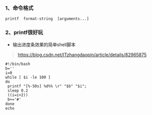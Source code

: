 

### 1、命令格式
```
printf  format-string  [arguments...]
```

### 2、printf很好玩

- 输出进度条效果的简单shell脚本
> https://blog.csdn.net/ITzhangdaopin/article/details/82965875
```
#!/bin/bash
b=''
i=0
while [ $i -le 100 ]
do
 printf "[%-50s] %d%% \r" "$b" "$i";
 sleep 0.2
 ((i=i+2))
 b+='#'
done
echo
```
